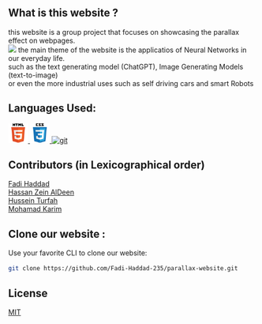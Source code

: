 ## What is this website ?
this website is a group project that focuses on showcasing the parallax effect on webpages.<br>
<img src="https://fr.m.wikipedia.org/wiki/Fichier:Parallax_scroll.gif">
the main theme of the website is the applicatios of Neural Networks in our everyday life.<br>
such as the text generating model (ChatGPT), Image Generating Models (text-to-image)<br>
or even the more industrial uses such as self driving cars and smart Robots<br>

## Languages Used:
<p align="left"> 
 <a href="https://www.w3.org/html/" target="_blank" rel="noreferrer"> <img src="https://raw.githubusercontent.com/devicons/devicon/master/icons/html5/html5-original-wordmark.svg" alt="html5" width="40" height="40"/> </a> <a href="https://www.w3schools.com/css/" target="_blank" rel="noreferrer">
<img src="https://raw.githubusercontent.com/devicons/devicon/master/icons/css3/css3-original-wordmark.svg" alt="css3" width="40" height="40"/> </a>
 <a href="https://git-scm.com/" target="_blank" rel="noreferrer"> <img src="https://www.vectorlogo.zone/logos/git-scm/git-scm-icon.svg" alt="git" width="40" height="40"/> </a>


## Contributors (in Lexicographical order)
[Fadi Haddad](https://github.com/Fadi-Haddad-235)<br>
[Hassan Zein AlDeen](https://github.com/HassanZeinAlDeen)<br>
[Hussein Turfah](https://github.com/Hussein-Turfah/Hussein-Turfah)<br>
[Mohamad Karim](https://github.com/mohamad-kareem)<br>

## Clone our website :

Use your favorite CLI to clone our website:

```bash
git clone https://github.com/Fadi-Haddad-235/parallax-website.git
```

## License

[MIT](https://choosealicense.com/licenses/mit/)
